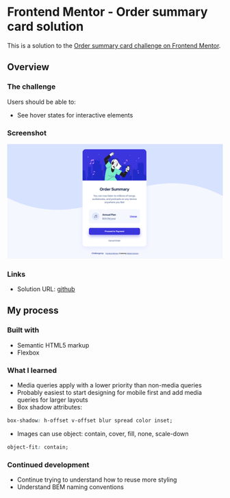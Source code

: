 # Frontend Mentor - Order summary card solution

This is a solution to the [Order summary card challenge on Frontend Mentor](https://www.frontendmentor.io/challenges/order-summary-component-QlPmajDUj).

## Overview

### The challenge

Users should be able to:

- See hover states for interactive elements

### Screenshot

![screenshot](images/Screenshot.png)

### Links

- Solution URL: [github](https://github.com/agarioch/fm-order-summary-component-main)

## My process

### Built with

- Semantic HTML5 markup
- Flexbox

### What I learned

* Media queries apply with a lower priority than non-media queries
* Probably easiest to start designing for mobile first and add media queries for larger layouts
* Box shadow attributes:
```css
box-shadow: h-offset v-offset blur spread color inset;
```
* Images can use object: contain, cover, fill, none, scale-down
```css
object-fit: contain;
```

### Continued development

* Continue trying to understand how to reuse more styling
* Understand BEM naming conventions